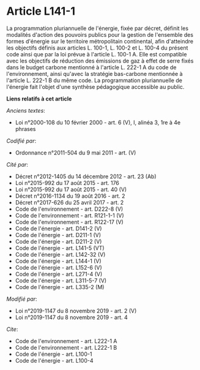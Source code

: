 # Article L141-1

La programmation pluriannuelle de l'énergie, fixée par décret, définit les modalités d'action des pouvoirs publics pour la
gestion de l'ensemble des formes d'énergie sur le territoire métropolitain continental, afin d'atteindre les objectifs
définis aux articles L. 100-1, L. 100-2 et L. 100-4 du présent code ainsi que par la loi prévue à l'article L. 100-1 A. Elle
est compatible avec les objectifs de réduction des émissions de gaz à effet de serre fixés dans le budget carbone mentionné à
l'article L. 222-1 A du code de l'environnement, ainsi qu'avec la stratégie bas-carbone mentionnée à l'article L. 222-1 B du
même code. La programmation pluriannuelle de l'énergie fait l'objet d'une synthèse pédagogique accessible au public.

**Liens relatifs à cet article**

_Anciens textes_:

  - Loi n°2000-108 du 10 février 2000 - art. 6 (V), I, alinéa 3, 1re à 4e phrases

_Codifié par_:

  - Ordonnance n°2011-504 du 9 mai 2011 - art. (V)

_Cité par_:

  - Décret n°2012-1405 du 14 décembre 2012 - art. 23 (Ab)
  - Loi n°2015-992 du 17 août 2015 - art. 176
  - Loi n°2015-992 du 17 août 2015 - art. 40 (V)
  - Décret n°2016-1134 du 19 août 2016 - art. 2
  - Décret n°2017-626 du 25 avril 2017 - art. 2
  - Code de l'environnement - art. D222-8 (V)
  - Code de l'environnement - art. R121-1-1 (V)
  - Code de l'environnement - art. R122-17 (V)
  - Code de l'énergie - art. D141-2 (V)
  - Code de l'énergie - art. D211-1 (V)
  - Code de l'énergie - art. D211-2 (V)
  - Code de l'énergie - art. L141-5 (VT)
  - Code de l'énergie - art. L142-32 (V)
  - Code de l'énergie - art. L144-1 (V)
  - Code de l'énergie - art. L152-6 (V)
  - Code de l'énergie - art. L271-4 (V)
  - Code de l'énergie - art. L311-5-7 (V)
  - Code de l'énergie - art. L335-2 (M)

_Modifié par_:

  - Loi n°2019-1147 du 8 novembre 2019 - art. 2 (V)
  - Loi n°2019-1147 du 8 novembre 2019 - art. 4

_Cite_:

  - Code de l'environnement - art. L222-1 A
  - Code de l'environnement - art. L222-1 B
  - Code de l'énergie - art. L100-1
  - Code de l'énergie - art. L100-4
